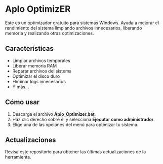 # Aplo OptimizER

Este es un optimizador gratuito para sistemas Windows. Ayuda a mejorar el rendimiento del sistema limpiando archivos innecesarios, liberando memoria y realizando otras optimizaciones.

## Características

- Limpiar archivos temporales
- Liberar memoria RAM
- Reparar archivos del sistema
- Optimizar el disco duro
- Eliminar logs innecesarios
- Y más...

## Cómo usar

1. Descarga el archivo **Aplo_Optimizer.bat**.
2. Haz clic derecho sobre él y selecciona **Ejecutar como administrador**.
3. Elige una de las opciones del menú para optimizar tu sistema.

## Actualizaciones

Revisa este repositorio para obtener las últimas actualizaciones de la herramienta.
